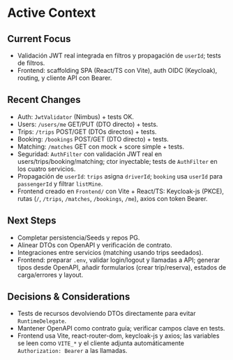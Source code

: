 # Active Context

## Current Focus
- Validación JWT real integrada en filtros y propagación de `userId`; tests de filtros.
- Frontend: scaffolding SPA (React/TS con Vite), auth OIDC (Keycloak), routing, y cliente API con Bearer.

## Recent Changes
- Auth: `JwtValidator` (Nimbus) + tests OK.
- Users: `/users/me` GET/PUT (DTO directo) + tests.
- Trips: `/trips` POST/GET (DTOs directos) + tests.
- Booking: `/bookings` POST/GET (DTO directo) + tests.
- Matching: `/matches` GET con mock + score simple + tests.
- Seguridad: `AuthFilter` con validación JWT real en users/trips/booking/matching; ctor inyectable; tests de `AuthFilter` en los cuatro servicios.
- Propagación de `userId`: `trips` asigna `driverId`; `booking` usa `userId` para `passengerId` y filtrar `listMine`.
- Frontend creado en `Frontend/` con Vite + React/TS: Keycloak-js (PKCE), rutas (`/`, `/trips`, `/matches`, `/bookings`, `/me`), axios con token Bearer.

## Next Steps
- Completar persistencia/Seeds y repos PG.
- Alinear DTOs con OpenAPI y verificación de contrato.
- Integraciones entre servicios (matching usando trips seedados).
- Frontend: preparar `.env`, validar login/logout y llamadas a API; generar tipos desde OpenAPI, añadir formularios (crear trip/reserva), estados de carga/errores y layout.

## Decisions & Considerations
- Tests de recursos devolviendo DTOs directamente para evitar `RuntimeDelegate`.
- Mantener OpenAPI como contrato guía; verificar campos clave en tests.
- Frontend usa Vite, react-router-dom, keycloak-js y axios; las variables se leen como `VITE_*` y el cliente adjunta automáticamente `Authorization: Bearer` a las llamadas.
